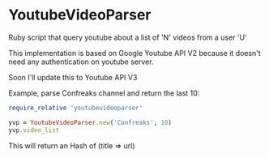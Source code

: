 YoutubeVideoParser
==================

Ruby script that query youtube about a list of 'N' videos from a user 'U'

This implementation is based on Google Youtube API V2 because it doesn't need
any authentication on youtube server.

Soon I'll update this to Youtube API V3

Example, parse Confreaks channel and return the last 10:

```ruby
require_relative 'youtubevideoparser'

yvp = YoutubeVideoParser.new('Confreaks', 10)
yvp.video_list
```

This will return an Hash of (title => url)
